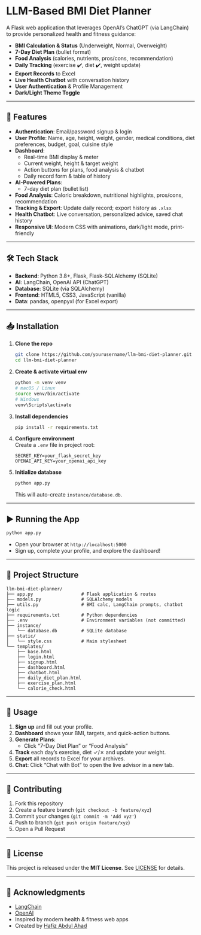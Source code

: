 
# LLM-Based BMI Diet Planner

A Flask web application that leverages OpenAI’s ChatGPT (via LangChain) to provide personalized health and fitness guidance:

- **BMI Calculation & Status** (Underweight, Normal, Overweight)  
- **7-Day Diet Plan** (bullet format)  
- **Food Analysis** (calories, nutrients, pros/cons, recommendation)  
- **Daily Tracking** (exercise ✔️, diet ✔️, weight update)  
- **Export Records** to Excel  
- **Live Health Chatbot** with conversation history  
- **User Authentication** & Profile Management  
- **Dark/Light Theme Toggle**  

---

## 🚀 Features

- **Authentication**: Email/password signup & login  
- **User Profile**: Name, age, height, weight, gender, medical conditions, diet preferences, budget, goal, cuisine style  
- **Dashboard**:  
  - Real-time BMI display & meter  
  - Current weight, height & target weight  
  - Action buttons for plans, food analysis & chatbot  
  - Daily record form & table of history  
- **AI-Powered Plans**:  
  - 7-day diet plan (bullet list)  
- **Food Analysis**: Caloric breakdown, nutritional highlights, pros/cons, recommendation  
- **Tracking & Export**: Update daily record; export history as `.xlsx`  
- **Health Chatbot**: Live conversation, personalized advice, saved chat history  
- **Responsive UI**: Modern CSS with animations, dark/light mode, print-friendly  

---

## 🛠️ Tech Stack

- **Backend**: Python 3.8+, Flask, Flask-SQLAlchemy (SQLite)  
- **AI**: LangChain, OpenAI API (ChatGPT)  
- **Database**: SQLite (via SQLAlchemy)  
- **Frontend**: HTML5, CSS3, JavaScript (vanilla)  
- **Data**: pandas, openpyxl (for Excel export)  

---

## 📥 Installation

1. **Clone the repo**  
   ```bash
   git clone https://github.com/yourusername/llm-bmi-diet-planner.git
   cd llm-bmi-diet-planner
   ```

2. **Create & activate virtual env**  
   ```bash
   python -m venv venv
   # macOS / Linux
   source venv/bin/activate
   # Windows
   venv\Scripts\activate
   ```

3. **Install dependencies**  
   ```bash
   pip install -r requirements.txt
   ```

4. **Configure environment**  
   Create a `.env` file in project root:
   ```
   SECRET_KEY=your_flask_secret_key
   OPENAI_API_KEY=your_openai_api_key
   ```

5. **Initialize database**  
   ```bash
   python app.py
   ```
   This will auto-create `instance/database.db`.

---

## ▶️ Running the App

```bash
python app.py
```

- Open your browser at `http://localhost:5000`  
- Sign up, complete your profile, and explore the dashboard!

---

## 📂 Project Structure

```
llm-bmi-diet-planner/
├── app.py                  # Flask application & routes
├── models.py               # SQLAlchemy models
├── utils.py                # BMI calc, LangChain prompts, chatbot logic
├── requirements.txt        # Python dependencies
├── .env                    # Environment variables (not committed)
├── instance/
│   └── database.db         # SQLite database
├── static/
│   └── style.css           # Main stylesheet
└── templates/
    ├── base.html
    ├── login.html
    ├── signup.html
    ├── dashboard.html
    ├── chatbot.html
    ├── daily_diet_plan.html
    ├── exercise_plan.html
    └── calorie_check.html
```

---

## 📝 Usage

1. **Sign up** and fill out your profile.  
2. **Dashboard** shows your BMI, targets, and quick-action buttons.  
3. **Generate Plans**:  
   - Click “7-Day Diet Plan” or “Food Analysis”   
4. **Track** each day’s exercise, diet ✓/✗ and update your weight.  
5. **Export** all records to Excel for your archives.  
6. **Chat**: Click “Chat with Bot” to open the live advisor in a new tab.  

---

## 🤝 Contributing

1. Fork this repository  
2. Create a feature branch (`git checkout -b feature/xyz`)  
3. Commit your changes (`git commit -m 'Add xyz'`)  
4. Push to branch (`git push origin feature/xyz`)  
5. Open a Pull Request  

---

## 📄 License

This project is released under the **MIT License**. See [LICENSE](LICENSE) for details.

---

## 🤖 Acknowledgments

- [LangChain](https://github.com/langchain/langchain)  
- [OpenAI](https://openai.com)  
- Inspired by modern health & fitness web apps
- Created by [Hafiz Abdul Ahad](https://github.com/hafizabdulahad0)
```
